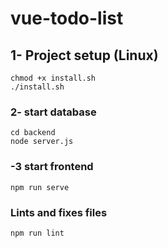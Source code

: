 # vue-todo-list

## 1- Project setup (Linux)
```
chmod +x install.sh
./install.sh
```

### 2- start database
```
cd backend
node server.js
```

### -3 start frontend
```
npm run serve
```

### Lints and fixes files
```
npm run lint
```
